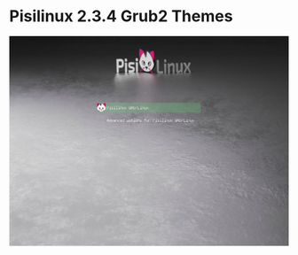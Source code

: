 # Pisilinux 2.3.4 Grub2 Themes
![alt text](https://raw.githubusercontent.com/erkanisik1/Pisilinux2.3.4-Grub2-Themes/main/preview.jpg)

